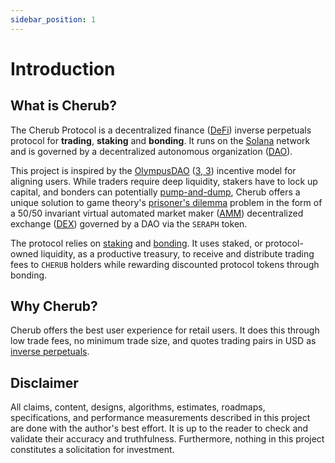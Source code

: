 ```yaml
---
sidebar_position: 1
---
```


# Introduction

## What is Cherub?

The Cherub Protocol is a decentralized finance ([DeFi](/docs/about/terminology#decentralized-finance-defi)) inverse perpetuals protocol for **trading**, **staking** and **bonding**. It runs on the [Solana](https://solana.com/) network and is governed by a decentralized autonomous organization ([DAO](/docs/about/terminology#decentralized-autonomous-organization-dao)).

This project is inspired by the [OlympusDAO](https://www.olympusdao.finance/) ([3, 3](/docs/about/terminology#(3,3))) incentive model for aligning users. While traders require deep liquidity, stakers have to lock up capital, and bonders can potentially [pump-and-dump](/docs/about/terminology#pump-and-dump), Cherub offers a unique solution to game theory's [prisoner's dilemma](/docs/about/terminology/#prisoners-dilemma) problem in the form of a $50/50$ invariant virtual automated market maker ([AMM](/docs/about/terminology#automated-market-maker-amm)) decentralized exchange ([DEX](/docs/about/terminology#decentralized-exchange-dex)) governed by a DAO via the `SERAPH` token.

The protocol relies on [staking](/docs/about/terminology#stake) and [bonding](/docs/about/terminology#bond). It uses staked, or protocol-owned liquidity, as a productive treasury, to receive and distribute trading fees to `CHERUB` holders while rewarding discounted protocol tokens through bonding.

## Why Cherub?

Cherub offers the best user experience for retail users. It does this through low trade fees, no minimum trade size, and quotes trading pairs in USD as [inverse perpetuals](/docs/inverse-perpetuals).

## Disclaimer

All claims, content, designs, algorithms, estimates, roadmaps, specifications, and performance measurements described in this project are done with the author's best effort. It is up to the reader to check and validate their accuracy and truthfulness. Furthermore, nothing in this project constitutes a solicitation for investment.
